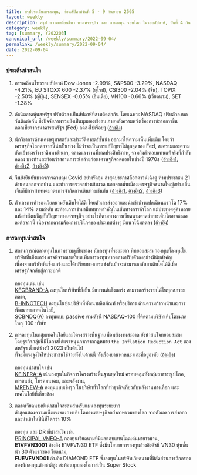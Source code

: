 ```yaml
---
title: สรุปประเด็นการลงทุน, ก่อนสัปดาห์วันที่ 5 - 9 กันยายน 2565
layout: weekly
description: สรุป ความเคลื่อนไหว ทางเศรษฐกิจ และ การลงทุน รอบโลก ในรอบสัปดาห์, วันที่ 4 กันยายน 2565
category: weekly
tag: [summary, Y2022Q3]
canonical_url: /weekly/summary/2022-09-04/
permalink: /weekly/summary/2022-09-04/
date: 2022-09-04
---
```


### ประเด็นน่าสนใจ

1. การเคลื่อนไหวรอบสัปดาห์ Dow Jones -2.99%, S&P500 -3.29%, NASDAQ -4.21%, EU STOXX 600 -2.37% (ยุโรป), CSI300 -2.04% (จีน), TOPIX -2.50% (ญี่ปุ่น), SENSEX -0.05% (อินเดีย), VN100 -0.66% (เวียดนาม), SET -1.38%

2. ดัชนีตลาดหุ้นสหรัฐฯ ปรับตัวลงเป็นสัปดาห์ที่สามติดต่อกัน โดยเฉพาะ NASDAQ ปรับตัวลงหกวันติดต่อกัน ซึ่งปัจจัยภาพรวมยังเป็นมุมมองเชิงลบ ภายหลังความหวังเรื่องการชะลอการขึ้นดอกเบี้ยจากธนาคารสหรัฐฯ (Fed) ลดลงไปเรื่อยๆ 
([อ้างอิง](https://www.cnbc.com/2022/09/01/stock-futures-are-flat-ahead-of-key-august-jobs-report-due-friday.html)) 

3. นักวิชาการด้านเศรษฐศาสตร์และประวัติศาสตร์ชั้นนำ ออกมาให้ความเห็นเพิ่มเติม โดยว่าเศรษฐกิจโลกต่อจากนี้น่าเป็นห่วง ไม่ว่าจะเป็นการแก้ปัญหาไม่ถูกจุดของ Fed, สงครามและความขัดแย้งระหว่างชาติมหาอำนาจ, ตลาดแรงงานที่ขาดประสิทธิภาพ, รวมถึงค่าตอบแทนแท้จริงที่กำลังลดลง บางท่านสะท้อนว่าสถานการณ์คล้ายก่อนเศรษฐกิจถดถอยในช่วงปี 1970s
([อ้างอิง1](https://www.cnbc.com/2022/09/02/joseph-stiglitz-thinks-further-fed-rate-hikes-could-make-inflation-worse.html), 
[อ้างอิง2](https://www.cnbc.com/2022/09/02/1970s-inflation-historian-niall-ferguson-has-a-warning-for-investors.html), 
[อ้างอิง3](https://www.cnbc.com/2022/08/30/steve-hanke-were-going-to-have-one-whopper-of-a-recession-in-2023.html)) 

4. จีนยังยืนยันมาตรการควบคุม Covid อย่างรัดกุม ล่าสุดประกาศล็อกดาวน์เฉิงตู ห้ามประชาชน 21 ล้านคนออกจากบ้าน และทำการตรวจอย่างเข้มงวด นอกจากนั้นเมืองเศรษฐกิจขนาดใหญ่อย่างเสิ่นเจิ้นก็มีการกำหนดมาตรการจำกัดการเดินทางเช่นกัน
([อ้างอิง1](https://www.finnomena.com/the-opportunity/news-update-02-09-2022-2/), 
[อ้างอิง2](https://www.bloomberg.com/news/articles/2022-09-04/china-extends-lockdown-in-areas-of-chengdu-expands-mass-testing), 
[อ้างอิง3](https://www.reuters.com/world/china/shenzhen-districts-locked-down-china-battles-covid-outbreaks-2022-09-03/)) 

5. ตัวเลขการค้าของเวียดนามยังเติบโตได้ดี โดยตัวเลขส่งออกและนำเข้าช่วงแปดเดือนแรกโต 17% และ 14% ตามลำดับ สะท้อนการเข้ามามีบทบาทสำคัญในเส้นทางการค้าโลก แม้ประเทศคู่ค้าหลายแห่งกำลังเผชิญกับปัญหาทางเศรษฐกิจ อย่างไรก็ตามทางการเวียดนามคาดว่าการเติบโตอาจชะลอลงต่อจากนี้ เนื่องจากความต้องการบริโภคของประเทศต่างๆ มีแนวโน้มลดลง
([อ้างอิง](https://e.vnexpress.net/news/business/data-speaks/8-month-trade-surplus-nears-2021-total-4505966.html)) 



### การลงทุนน่าสนใจ

1. สถานการณ์ตลาดทุนในภาพรวมดูเป็นขาลง นักลงทุนที่ระยะยาว ที่ทยอยสะสมกองทุนที่ลงทุนในบริษัทที่แข็งแกร่ง อาจพิจารณาเตรียมเพิ่มการลงทุนหากตลาดปรับตัวลงอย่างมีนัยสำคัญ  
เนื่องจากบริษัทที่แข็งแกร่งและได้เปรียบทางการแข่งขันมักจะสามารถกลับมาเติบโตได้ดีเมื่อเศรษฐกิจกลับสู่ภาวะปกติ<br><br>
กองทุนเด่น เช่น  
[KFGBRAND-A](https://www.finnomena.com/fund/KFGBRAND-A) ลงทุนในบริษัทที่ยั่งยืน มีแบรนด์แข็งแกร่ง สามารถสร้างรายได้ในทุกสภาวะตลาด,  
[B-INNOTECH](https://www.finnomena.com/fund/B-INNOTECH) ลงทุนในหุ้นบริษัทที่พัฒนาผลิตภัณฑ์ หรือบริการ ด้านความก้าวหน้าและการพัฒนาทางเทคโนโลยี,  
[SCBNDQ(A)](https://www.finnomena.com/fund/SCBNDQ(A)) ลงทุนแบบ passive ตามดัชนี NASDAQ-100 ที่ติดตามบริษัทเติบโตขนาดใหญ่ 100 บริษัท

2. การลงทุนในกลุ่มเทคโนโลยีและโครงสร้างพื้นฐานเพื่อพลังงานสะอาด ยังน่าสนใจทยอยสะสม  
โดยธุรกิจกลุ่มนี้มีโอกาสได้แรงหนุนจากจากกฎหมาย `the Inflation Reduction Act` ของสหรัฐฯ ตั้งแต่ช่วงปี 2023 เป็นต้นไป  
ที่จะมีแรงจูงใจให้ประชาชนใช้จ่ายทั้งในด้านนี้ ทั้งเรื่องยานพาหนะ และที่อยู่อาศัย 
([อ้างอิง](https://www.cnbc.com/2022/09/03/inflation-reduction-act-when-to-claim-climate-tax-breaks-rebates.html))<br><br>
กองทุนน่าสนใจ เช่น  
[KFINFRA-A](https://www.finnomena.com/fund/KFINFRA-A) เน้นลงทุนในกิจการโครงสร้างพื้นฐานยุคใหม่ ครอบคลุมทั้งกลุ่มสาธารณูปโภค, การขนส่ง, โทรคมนาคม, และพลังงาน,  
[MRENEW-A](https://www.finnomena.com/fund/MRENEW-A) ลงทุนแบบเชิงรุก ในบริษัททั่วโลกที่ทำธุรกิจเกี่ยวกับพลังงานทางเลือก และเทคโนโลยีที่เกี่ยวข้อง 

3. ตลาดเวียดนามยังน่าสนใจสะสมสำหรับแผนลงทุนระยะยาว  
ล่าสุดแสดงความแข็งแรงของการเติบโตทางเศรษฐกิจกว่าภาพรวมของโลก จากตัวเลขการส่งออกและนำเข้าในปีนี้ที่โตกว่า 10% <br><br>
กองทุน และ DR ที่น่าสนใจ เช่น  
[PRINCIPAL VNEQ-A](https://www.finnomena.com/fund/PRINCIPAL%20VNEQ-A) กองทุนเวียดนามที่มีผลตอบแทนโดดเด่นมายาวนาน,  
**E1VFVN3001** อ้างอิง E1VFVN30 ETF ซึ่งมีนโยบายการลงทุนอ้างอิงดัชนี VN30 หุ้นชั้นนำ 30 ตัวแรกของเวียดนาม,  
**FUEVFVND01** อ้างอิง DIAMOND ETF ซึ่งลงทุนในบริษัทเวียดนามที่มีสัดส่วนการถือครองของนักลงทุนต่างชาติสูง สะท้อนมุมมองโอกาสเป็น Super Stock 